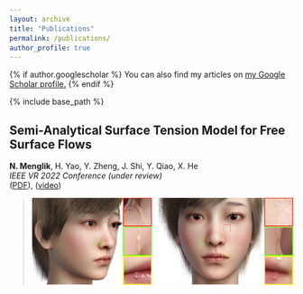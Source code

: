 ```yaml
---
layout: archive
title: "Publications"
permalink: /publications/
author_profile: true
---
```


{% if author.googlescholar %}
  You can also find my articles on <u><a href="{{author.googlescholar}}">my Google Scholar profile</a>.</u>
{% endif %}

{% include base_path %}

## Semi-Analytical Surface Tension Model for Free Surface Flows
**N. Menglik**, H. Yao, Y. Zheng, J. Shi, Y. Qiao, X. He  
*IEEE VR 2022 Conference (under review)*  
([PDF](http://nurshat317.github.io/files/paper1.pdf)),  ([video](http://nurshat317.github.io/video/PaperVideo.mp4))
   
> ![Tear](/images/Tear.png)
